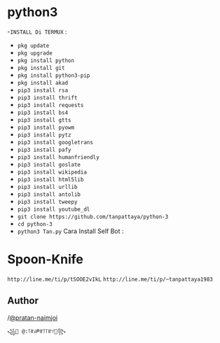 # python3
-`INSTALL Di TERMUX` :
- `pkg update`
- `pkg upgrade`
- `pkg install python`
- `pkg install git`
- `pkg install python3-pip`
- `pkg install akad`
- `pip3 install rsa`
- `pip3 install thrift`
- `pip3 install requests`
- `pip3 install bs4`
- `pip3 install gtts`
- `pip3 install pyowm`
- `pip3 install pytz`
- `pip3 install googletrans`
- `pip3 install pafy`
- `pip3 install humanfriendly`
- `pip3 install goslate`
- `pip3 install wikipedia`
- `pip3 install html5lib`
- `pip3 install urllib`
- `pip3 install antolib`
- `pip3 install tweepy`
- `pip3 install youtube_dl`
- `git clone https://github.com/tanpattaya/python-3`
- `cd python-3`
- `python3 Tan.py`
Cara Install Self Bot :
# Spoon-Knife
   `http://line.me/ti/p/tSOOE2vIkL` 
   `http://line.me/ti/p/~tanpattaya1983`
## Author
   /[@pratan-naimjoi](https://www.linkedin.com/in/pratan-naimjoi)

    ꧁💓 @:꓄ꍏꈤᖘꍏ꓄꓄ꍏꌩ💓꧂   
